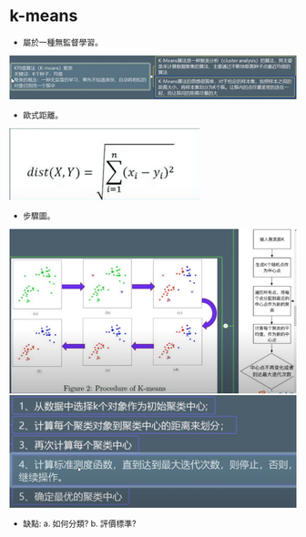 # k-means

- 屬於一種無監督學習。

<img src='K-means_01.png' />

- 歐式距離。

<img src='K-means_02.png' />

- 步驟圖。

<img src='K-means_03.png' />


<img src='K-means_04.png' />

- 缺點:
  a. 如何分類?
  b. 評價標準? 
